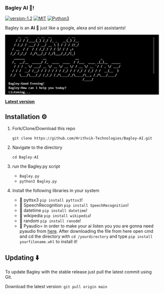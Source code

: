 ### Bagley AI 🤖!

[![version-1.2](https://img.shields.io/badge/version-1.2-green)](https://github.com/Hrithvik-Technologies/Bagley-AI/releases/tag/v1.2)
[![MIT](https://img.shields.io/badge/license-MIT-blue)](https://img.shields.io/badge/license-MIT-blue)
[![Python3](https://img.shields.io/badge/language-Python3-red)](https://img.shields.io/badge/language-Python3-red)

Bagley is an **AI** 🤖 just like a google, alexa and siri 
assistants!

<p align="center">
<img align="center" src=".img/carbon.png" width="900">
</p>

[**Latest version**](https://github.com/Hrithvik-Technologies/Bagley-AI/releases/tag/v1.2)

## Installation ⚙️

1. Fork/Clone/Download this repo

    `git clone https://github.com/Hrithvik-Technologies/Bagley-AI.git`

2. Navigate to the directory

    `cd Bagley-AI`

3. run the Bagley.py script

    * `Bagley.py`
    * `python3 Bagley.py`

4. Install the following libraries in your system
    - 📌 pyttsx3 `pip install pyttsx3`!
    - 📌 SpeechRecognition `pip install SpeechRecognition`!
    - 📌 datetime `pip install datetime`!
    - 📌 wikipedia `pip install wikipedia`!
    - 📌 random `pip install ranodm`!
    - 📌 Pyaudio= in order to make your ai listen you you are gonna need pyaudio from [here](https://www.lfd.uci.edu/~gohlke/pythonlibs/). After downloading the file from here open cmd and cd the directory with `cd /yourdirectory` and type `pip install yourfilename.whl` to install it!

## Updating ⬇️

To update Bagley with the stable release just pull the latest commit using Git.

Download the latest version: `git pull origin main`
